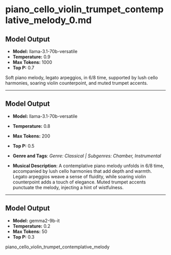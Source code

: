 # piano_cello_violin_trumpet_contemplative_melody_0.md

## Model Output
- **Model:** llama-3.1-70b-versatile
- **Temperature:** 0.9
- **Max Tokens:** 1000
- **Top P:** 0.7

Soft piano melody, legato arpeggios, in 6/8 time, supported by lush cello harmonies, soaring violin counterpoint, and muted trumpet accents.

---

## Model Output
- **Model:** llama-3.1-70b-versatile
- **Temperature:** 0.8
- **Max Tokens:** 200
- **Top P:** 0.5

- **Genre and Tags**: *Genre: Classical | Subgenres: Chamber, Instrumental*
- **Musical Description**: A contemplative piano melody unfolds in 6/8 time, accompanied by lush cello harmonies that add depth and warmth. Legato arpeggios weave a sense of fluidity, while soaring violin counterpoint adds a touch of elegance. Muted trumpet accents punctuate the melody, injecting a hint of wistfulness.

---

## Model Output
- **Model:** gemma2-9b-it
- **Temperature:** 0.2
- **Max Tokens:** 50
- **Top P:** 0.3

piano_cello_violin_trumpet_contemplative_melody